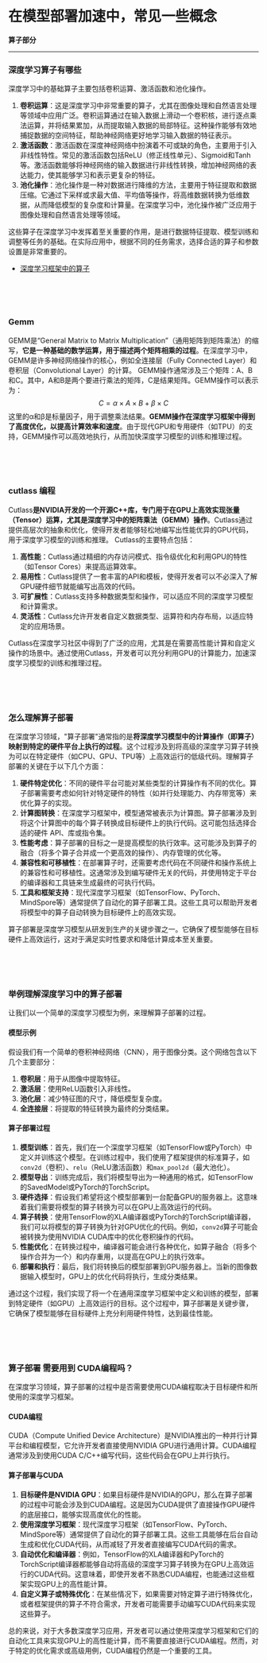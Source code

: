# 在模型部署加速中，常见一些概念
**算子部分**

---


### 深度学习算子有哪些

深度学习中的基础算子主要包括卷积运算、激活函数和池化操作。
1. **卷积运算**：这是深度学习中非常重要的算子，尤其在图像处理和自然语言处理等领域中应用广泛。卷积运算通过在输入数据上滑动一个卷积核，进行逐点乘法运算，并将结果累加，从而提取输入数据的局部特征。这种操作能够有效地捕捉数据的空间特征，帮助神经网络更好地学习输入数据的特征表示。
2. **激活函数**：激活函数在深度神经网络中扮演着不可或缺的角色，主要用于引入非线性特性。常见的激活函数包括ReLU（修正线性单元）、Sigmoid和Tanh等。激活函数能够将神经网络的输入数据进行非线性转换，增加神经网络的表达能力，使其能够学习和表示更复杂的特征。
3. **池化操作**：池化操作是一种对数据进行降维的方法，主要用于特征提取和数据压缩。它通过下采样或求最大值、平均值等操作，将高维数据转换为低维数据，从而降低模型的复杂度和计算量。在深度学习中，池化操作被广泛应用于图像处理和自然语言处理等领域。

这些算子在深度学习中发挥着至关重要的作用，是进行数据特征提取、模型训练和调整等任务的基础。在实际应用中，根据不同的任务需求，选择合适的算子和参数设置是非常重要的。

- [深度学习框架中的算子](https://blog.csdn.net/weixin_48060069/article/details/132368473)



<br>
<br>
<br>



### Gemm
GEMM是“General Matrix to Matrix Multiplication”（通用矩阵到矩阵乘法）的缩写，**它是一种基础的数学运算，用于描述两个矩阵相乘的过程**。在深度学习中，GEMM是许多神经网络操作的核心，例如全连接层（Fully Connected Layer）和卷积层（Convolutional Layer）的计算。
GEMM操作通常涉及三个矩阵：A、B和C。其中，A和B是两个要进行乘法的矩阵，C是结果矩阵。GEMM操作可以表示为：
$$
 C = \alpha \times A \times B + \beta \times C 
$$
这里的α和β是标量因子，用于调整乘法结果。**GEMM操作在深度学习框架中得到了高度优化，以提高计算效率和速度**。由于现代GPU和专用硬件（如TPU）的支持，GEMM操作可以高效地执行，从而加快深度学习模型的训练和推理过程。



<br>
<br>
<br>



### cutlass 编程
Cutlass**是NVIDIA开发的一个开源C++库，专门用于在GPU上高效实现张量（Tensor）运算，尤其是深度学习中的矩阵乘法（GEMM）操作**。Cutlass通过提供高层次的抽象和优化，使得开发者能够轻松地编写出性能优异的GPU代码，用于深度学习模型的训练和推理。
Cutlass的主要特点包括：
1. **高性能**：Cutlass通过精细的内存访问模式、指令级优化和利用GPU的特性（如Tensor Cores）来提高运算效率。
2. **易用性**：Cutlass提供了一套丰富的API和模板，使得开发者可以不必深入了解GPU硬件细节就能编写出高效的代码。
3. **可扩展性**：Cutlass支持多种数据类型和操作，可以适应不同的深度学习模型和计算需求。
4. **灵活性**：Cutlass允许开发者自定义数据类型、运算符和内存布局，以适应特定的应用场景。

Cutlass在深度学习社区中得到了广泛的应用，尤其是在需要高性能计算和自定义操作的场景中。通过使用Cutlass，开发者可以充分利用GPU的计算能力，加速深度学习模型的训练和推理过程。


<br>
<br>
<br>



###  怎么理解算子部署
在深度学习领域，"算子部署"通常指的是**将深度学习模型中的计算操作（即算子）映射到特定的硬件平台上执行的过程**。这个过程涉及到将高级的深度学习算子转换为可以在特定硬件（如CPU、GPU、TPU等）上高效运行的低级代码。理解算子部署的关键在于以下几个方面：
1. **硬件特定优化**：不同的硬件平台可能对某些类型的计算操作有不同的优化。算子部署需要考虑如何针对特定硬件的特性（如并行处理能力、内存带宽等）来优化算子的实现。
2. **计算图转换**：在深度学习框架中，模型通常被表示为计算图。算子部署涉及到将这个计算图中的每个算子转换成目标硬件上的执行代码。这可能包括选择合适的硬件 API、库或指令集。
3. **性能考虑**：算子部署的目标之一是提高模型的执行效率。这可能涉及到算子的融合（将多个算子合并成一个更高效的操作）、内存管理的优化等。
4. **兼容性和可移植性**：在部署算子时，还需要考虑代码在不同硬件和操作系统上的兼容性和可移植性。这通常涉及到编写硬件无关的代码，并使用特定于平台的编译器和工具链来生成最终的可执行代码。
5. **工具和框架支持**：现代深度学习框架（如TensorFlow、PyTorch、MindSpore等）通常提供了自动化的算子部署工具。这些工具可以帮助开发者将模型中的算子自动转换为目标硬件上的高效实现。

算子部署是深度学习模型从研发到生产的关键步骤之一。它确保了模型能够在目标硬件上高效运行，这对于满足实时性要求和降低计算成本至关重要。


<br>
<br>
<br>


### 举例理解深度学习中的算子部署

让我们以一个简单的深度学习模型为例，来理解算子部署的过程。
#### 模型示例
假设我们有一个简单的卷积神经网络（CNN），用于图像分类。这个网络包含以下几个主要部分：
1. **卷积层**：用于从图像中提取特征。
2. **激活层**：使用ReLU函数引入非线性。
3. **池化层**：减少特征图的尺寸，降低模型复杂度。
4. **全连接层**：将提取的特征转换为最终的分类结果。

#### 算子部署过程
1. **模型训练**：首先，我们在一个深度学习框架（如TensorFlow或PyTorch）中定义并训练这个模型。在训练过程中，我们使用了框架提供的标准算子，如`conv2d`（卷积）、`relu`（ReLU激活函数）和`max_pool2d`（最大池化）。
2. **模型导出**：训练完成后，我们将模型导出为一种通用的格式，如TensorFlow的SavedModel或PyTorch的TorchScript。
3. **硬件选择**：假设我们希望将这个模型部署到一台配备GPU的服务器上。这意味着我们需要将模型的算子转换为可以在GPU上高效运行的代码。
4. **算子转换**：使用TensorFlow的XLA编译器或PyTorch的TorchScript编译器，我们可以将模型的算子转换为针对GPU优化的代码。例如，`conv2d`算子可能会被转换为使用NVIDIA CUDA库中的优化卷积操作的代码。
5. **性能优化**：在转换过程中，编译器可能会进行各种优化，如算子融合（将多个操作合并为一个）和内存重用，以提高在GPU上的执行效率。
6. **部署和执行**：最后，我们将转换后的模型部署到GPU服务器上。当新的图像数据输入模型时，GPU上的优化代码将执行，生成分类结果。

通过这个过程，我们实现了将一个在通用深度学习框架中定义和训练的模型，部署到特定硬件（如GPU）上高效运行的目标。这个过程中，算子部署是关键步骤，它确保了模型能够在目标硬件上充分利用硬件特性，达到最佳性能。


<br>
<br>
<br>


### 算子部署 需要用到 CUDA编程吗？
在深度学习领域，算子部署的过程中是否需要使用CUDA编程取决于目标硬件和所使用的深度学习框架。

#### CUDA编程
CUDA（Compute Unified Device Architecture）是NVIDIA推出的一种并行计算平台和编程模型，它允许开发者直接使用NVIDIA GPU进行通用计算。CUDA编程通常涉及到使用CUDA C/C++编写代码，这些代码会在GPU上并行执行。

#### 算子部署与CUDA
1. **目标硬件是NVIDIA GPU**：如果目标硬件是NVIDIA的GPU，那么在算子部署的过程中可能会涉及到CUDA编程。这是因为CUDA提供了直接操作GPU硬件的底层接口，能够实现高度优化的性能。
2. **使用深度学习框架**：现代深度学习框架（如TensorFlow、PyTorch、MindSpore等）通常提供了自动化的算子部署工具。这些工具能够在后台自动生成和优化CUDA代码，从而减轻了开发者直接编写CUDA代码的需求。
3. **自动优化和编译器**：例如，TensorFlow的XLA编译器和PyTorch的TorchScript编译器都能够自动将高级的深度学习算子转换为在GPU上高效运行的CUDA代码。这意味着，即使开发者不熟悉CUDA编程，也能通过这些框架实现GPU上的高性能计算。
4. **自定义算子或特殊优化**：在某些情况下，如果需要对特定算子进行特殊优化，或者框架提供的算子不符合需求，开发者可能需要手动编写CUDA代码来实现这些算子。

总的来说，对于大多数深度学习应用，开发者可以通过使用深度学习框架和它们的自动化工具来实现GPU上的高性能计算，而不需要直接进行CUDA编程。然而，对于特定的优化需求或高级用例，CUDA编程仍然是一个重要的工具。





<br>
<br>
<br>



